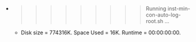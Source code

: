 * >>>>>>>>> Running inst-min-con-auto-log-root.sh ...
  * Disk size = 774316K. Space Used = 16K. Runtime = 00:00:00:00.
